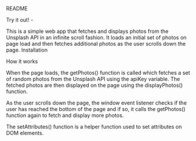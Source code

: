 README

Try it out! - 

This is a simple web app that fetches and displays photos from the Unsplash API in an infinite scroll fashion. It loads an initial set of photos on page load and then fetches additional photos as the user scrolls down the page.
Installation


How it works

When the page loads, the getPhotos() function is called which fetches a set of random photos from the Unsplash API using the apiKey variable. The fetched photos are then displayed on the page using the displayPhotos() function.

As the user scrolls down the page, the window event listener checks if the user has reached the bottom of the page and if so, it calls the getPhotos() function again to fetch and display more photos.

The setAttributes() function is a helper function used to set attributes on DOM elements.
